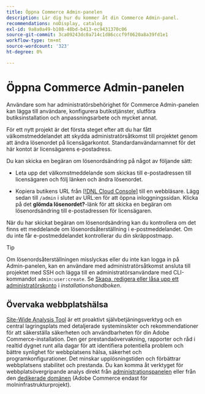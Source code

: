 ```yaml
---
title: Öppna Commerce Admin-panelen
description: Lär dig hur du kommer åt din Commerce Admin-panel.
recommendations: noDisplay, catalog
exl-id: 9a8a0a49-b108-48bd-b413-ec9431370c06
source-git-commit: 3ca09243dc0a714c1d86cccf9f0620a8a39fd1e1
workflow-type: tm+mt
source-wordcount: '323'
ht-degree: 0%

---
```


# Öppna Commerce Admin-panelen

Användare som har administratörsbehörighet för Commerce Admin-panelen kan lägga till användare, konfigurera butikstjänster, slutföra butiksinstallation och anpassningsarbete och mycket annat.

För ett nytt projekt är det första steget efter att du har fått välkomstmeddelandet att skydda administratörsåtkomst till projektet genom att ändra lösenordet på licensägarkontot. Standardanvändarnamnet för det här kontot är licensägarens e-postadress.

Du kan skicka en begäran om lösenordsändring på något av följande sätt:

- Leta upp det välkomstmeddelande som skickas till e-postadressen till licensägaren och följ länken och ändra lösenordet.

- Kopiera butikens URL från [[!DNL Cloud Console]](../cloud-guide/project/overview.md) till en webbläsare. Lägg sedan till `/admin` i slutet av URL:en för att öppna inloggningssidan. Klicka på det **glömda lösenordet?**-länk för att skicka en begäran om lösenordsändring till e-postadressen för licensägaren.

När du har skickat begäran om lösenordsändring kan du kontrollera om det finns ett meddelande om lösenordsåterställning i e-postmeddelandet. Om du inte får e-postmeddelandet kontrollerar du din skräppostmapp.

>[!TIP]
>
>Om lösenordsåterställningen misslyckas eller du inte kan logga in på Admin-panelen, kan en användare med administratörsåtkomst ansluta till projektet med SSH och lägga till en administratörsanvändare med CLI-kommandot `admin:user:create`. Se [Skapa, redigera eller låsa upp ett administratörskonto](https://experienceleague.adobe.com/docs/commerce-operations/installation-guide/tutorials/admin.html) i _installationshandboken_.

## Övervaka webbplatshälsa

[Site-Wide Analysis Tool](https://experienceleague.adobe.com/en/docs/commerce-operations/tools/site-wide-analysis-tool/intro) är ett proaktivt självbetjäningsverktyg och en central lagringsplats med detaljerade systeminsikter och rekommendationer för att säkerställa säkerheten och användbarheten för din Adobe Commerce-installation. Den ger prestandaövervakning, rapporter och råd i realtid dygnet runt alla dagar för att identifiera potentiella problem och bättre synlighet för webbplatsens hälsa, säkerhet och programkonfigurationer. Det minskar upplösningstiden och förbättrar webbplatsens stabilitet och prestanda. Du kan komma åt verktyget för webbplatsövergripande analys direkt från [administrationspanelen](https://experienceleague.adobe.com/en/docs/commerce-operations/tools/site-wide-analysis-tool/access#option-2-logging-in-to-your-site-wide-analysis-tool-dashboard-from-your-stores-admin-panel) eller från den [dedikerade domänen](https://experienceleague.adobe.com/en/docs/commerce-operations/tools/site-wide-analysis-tool/access#option-1-logging-in-to-your-site-wide-analysis-tool-dashboard-directly-from-the-site-wide-analysis-tool-domain-for-adobe-commerce-on-cloud-infrastructure-only) (Adobe Commerce endast för molninfrastrukturprojekt).
